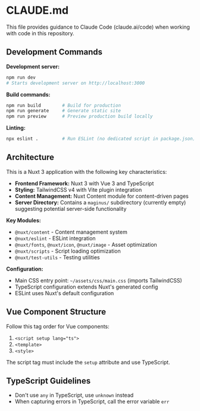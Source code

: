 # CLAUDE.md

This file provides guidance to Claude Code (claude.ai/code) when working with code in this repository.

## Development Commands

**Development server:**
```bash
npm run dev
# Starts development server on http://localhost:3000
```

**Build commands:**
```bash
npm run build        # Build for production
npm run generate     # Generate static site
npm run preview      # Preview production build locally
```

**Linting:**
```bash
npx eslint .         # Run ESLint (no dedicated script in package.json)
```

## Architecture

This is a Nuxt 3 application with the following key characteristics:

- **Frontend Framework:** Nuxt 3 with Vue 3 and TypeScript
- **Styling:** TailwindCSS v4 with Vite plugin integration
- **Content Management:** Nuxt Content module for content-driven pages
- **Server Directory:** Contains a `maginus/` subdirectory (currently empty) suggesting potential server-side functionality

**Key Modules:**
- `@nuxt/content` - Content management system
- `@nuxt/eslint` - ESLint integration
- `@nuxt/fonts`, `@nuxt/icon`, `@nuxt/image` - Asset optimization
- `@nuxt/scripts` - Script loading optimization
- `@nuxt/test-utils` - Testing utilities

**Configuration:**
- Main CSS entry point: `~/assets/css/main.css` (imports TailwindCSS)
- TypeScript configuration extends Nuxt's generated config
- ESLint uses Nuxt's default configuration

## Vue Component Structure

Follow this tag order for Vue components:
1. `<script setup lang="ts">`
2. `<template>`
3. `<style>`

The script tag must include the `setup` attribute and use TypeScript.

## TypeScript Guidelines

- Don't use `any` in TypeScript, use `unknown` instead
- When capturing errors in TypeScript, call the error variable `err`